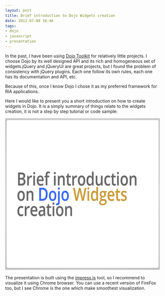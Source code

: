 ```yaml
---
layout: post
title: Brief introduction to Dojo Widgets creation
date: 2012-07-08 16:46
tags:
- dojo
- javascript
- presentation
---
```

In the past, I have been using <a href="http://dojotoolkit.org/">Dojo Toolkit</a> for relatively little projects. I choose Dojo by its well designed API and its rich and homogeneous set of widgets.jQuery and jQueryUI are great projects, but I found the problem of consistency with jQuery plugins. Each one follow its own rules, each one has its documentation and API, etc.

<p>Because of this, once I know Dojo I chose it as my preferred framework for RIA applications.</p>
<p>Here I would like to present you a short introduction on how to create widgets in Dojo. It is a simply summary of things relate to the widgets creation, it is not a step by step tutorial or code sample:</p>
<p style="text-align: center;"><a href="http://www.acuriousanimal.com/dojo-intro/"><img class="aligncenter  wp-image-655" title="dojo_intro" alt="" src="./images/dojo_intro.png" width="632" height="495" /></a></p>
<p style="text-align: left;">The presentation is built using the <a href="http://bartaz.github.com/impress.js">impress.js</a> tool, so I recommend to visualize it using Chrome browser. You can use a recent version of FireFox too, but I see Chrome is the one which make smoothest visualization.</p>
